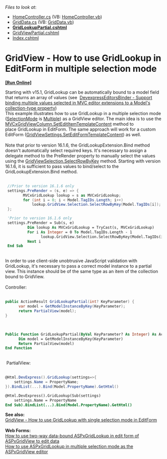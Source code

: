 <!-- default file list -->
*Files to look at*:

* [HomeController.cs](./CS/Controllers/HomeController.cs) (VB: [HomeController.vb](./VB/Controllers/HomeController.vb))
* [GridData.cs](./CS/Models/GridData.cs) (VB: [GridData.vb](./VB/Models/GridData.vb))
* **[GridLookupPartial.cshtml](./CS/Views/Home/GridLookupPartial.cshtml)**
* [GridViewPartial.cshtml](./CS/Views/Home/GridViewPartial.cshtml)
* [Index.cshtml](./CS/Views/Home/Index.cshtml)
<!-- default file list end -->
# GridView - How to use GridLookup in EditForm in multiple selection mode
<!-- run online -->
**[[Run Online]](https://codecentral.devexpress.com/t328613/)**
<!-- run online end -->


<p>Starting with v15.1, GridLookup can be automatically bound to a model field that returns an array of values (see  <a href="https://www.devexpress.com/Support/Center/p/T196024">DevexpressEditorsBinder - Support binding multiple values selected in MVC editor extensions to a Model's collection-type property</a>)<br>This example illustrates how to use GridLookup in a multiple selection mode (<a href="https://documentation.devexpress.com/#AspNet/DevExpressWebGridLookupProperties_SelectionModetopic">SelectionMode</a> is <a href="https://documentation.devexpress.com/#AspNet/DevExpressWebGridLookupSelectionModeEnumtopic">Multiple</a>) as a GridView editor. The main idea is to use the <a href="https://documentation.devexpress.com/#AspNet/DevExpressWebMvcMVCxGridViewColumn_SetEditItemTemplateContenttopic">MVCxGridViewColumn.SetEditItemTemplateContent</a> method to place GridLookup in EditForm. The same approach will work for a custom EditForm (<a href="https://documentation.devexpress.com/#AspNet/DevExpressWebMvcGridViewSettings_SetEditFormTemplateContenttopic">GridViewSettings.SetEditFormTemplateContent</a>) as well.<br><br>Note that prior to version 16.1.6, the GridLookupExtension.Bind method doesn't automatically select required keys. It's necessary to assign a delegate method to the PreRender property to manually select the values using the <a href="https://documentation.devexpress.com/#AspNet/DevExpressWebDataGridViewSelection_SelectRowByKeytopic">GridViewSelection.SelectRowByKey</a> method. Starting with version 16.1.6, it is sufficient to pass values to bind/select to the GridLookupExtension.Bind method.<br><br></p>


```cs
 //Prior to version 16.1.6 only
 settings.PreRender = (s, e) => {
        MVCxGridLookup lookup = s as MVCxGridLookup;
        for (int i = 0; i < Model.TagIDs.Length; i++)        
            lookup.GridView.Selection.SelectRowByKey(Model.TagIDs[i]);                  
 };
```




```vb
 'Prior to version 16.1.6 only
 settings.PreRender = Sub(s, e)
          Dim lookup As MVCxGridLookup = TryCast(s, MVCxGridLookup)
          For i As Integer = 0 To Model.TagIDs.Length - 1
                lookup.GridView.Selection.SelectRowByKey(Model.TagIDs(i))
          Next i                                                          
 End Sub
```


<br>In order to use client-side unobtrusive JavaScript validation with GridLookup, it's necessary to pass a correct model instance to a partial view. This instance should be of the same type as an item of the collection bound to GridView.<br><br>Controller:<br><br>


```cs
public ActionResult GridLookupPartial(int? KeyParameter) {
      var model = GetModelInstanceByKey(KeyParameter);    
      return PartialView(model);
}
```


 


```vb
Public Function GridLookupPartial(ByVal KeyParameter? As Integer) As ActionResult
	  Dim model = GetModelInstanceByKey(KeyParameter)
	  Return PartialView(model)
End Function
```


<br> PartialView:<br><br>


```cs
@Html.DevExpress().GridLookup(settings=>{
    settings.Name = PropertyName;
}).BindList(...).Bind(Model.PropertyName).GetHtml()
```




```vb
@Html.DevExpress().GridLookup(Sub(settings)
    settings.Name = PropertyName
End Sub).BindList(...).Bind(Model.PropertyName).GetHtml()
```


<p><strong>See also:</strong> <br><a href="https://www.devexpress.com/Support/Center/p/T328413">GridView - How to use GridLookup with single selection mode in EditForm </a><br><br><strong>Web Forms:</strong><br><a href="https://www.devexpress.com/Support/Center/p/E2979">How to use two-way data-bound ASPxGridLookup in edit form of ASPxGridView to edit data</a><br><a href="https://www.devexpress.com/Support/Center/p/E3981">How to use ASPxGridLookup in multiple selection mode as the ASPxGridView editor</a></p>

<br/>


